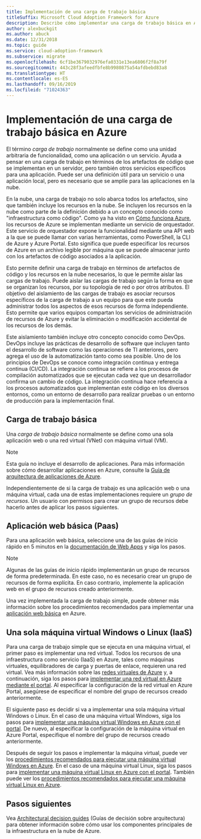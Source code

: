 ```yaml
---
title: Implementación de una carga de trabajo básica
titleSuffix: Microsoft Cloud Adoption Framework for Azure
description: Describe cómo implementar una carga de trabajo básica en Azure
author: alexbuckgit
ms.author: abuck
ms.date: 12/31/2018
ms.topic: guide
ms.service: cloud-adoption-framework
ms.subservice: migrate
ms.openlocfilehash: 6cf1be3679032976efa0331e13ea6806f2f8a79f
ms.sourcegitcommit: 443c28f3afeedfbfe8b9980875a54afdbebd83a8
ms.translationtype: HT
ms.contentlocale: es-ES
ms.lasthandoff: 09/16/2019
ms.locfileid: "71024363"
---
```

# <a name="deploy-a-basic-workload-in-azure"></a>Implementación de una carga de trabajo básica en Azure

El término *carga de trabajo* normalmente se define como una unidad arbitraria de funcionalidad, como una aplicación o un servicio. Ayuda a pensar en una carga de trabajo en términos de los artefactos de código que se implementan en un servidor, pero también otros servicios específicos para una aplicación. Puede ser una definición útil para un servicio o una aplicación local, pero es necesario que se amplíe para las aplicaciones en la nube.

En la nube, una carga de trabajo no solo abarca todos los artefactos, sino que también incluye los recursos en la nube. Se incluyen los recursos en la nube como parte de la definición debido a un concepto conocido como "infraestructura como código". Como ya ha visto en [Cómo funciona Azure](../../getting-started/what-is-azure.md), los recursos de Azure se implementan mediante un servicio de orquestador. Este servicio de orquestador expone la funcionalidad mediante una API web a la que se puede llamar con varias herramientas, como PowerShell, la CLI de Azure y Azure Portal. Esto significa que puede especificar los recursos de Azure en un archivo legible por máquina que se puede almacenar junto con los artefactos de código asociados a la aplicación.

Esto permite definir una carga de trabajo en términos de artefactos de código y los recursos en la nube necesarios, lo que le permite aislar las cargas de trabajo. Puede aislar las cargas de trabajo según la forma en que se organizan los recursos, por su topología de red o por otros atributos. El objetivo del aislamiento de las cargas de trabajo es asociar recursos específicos de la carga de trabajo a un equipo para que este pueda administrar todos los aspectos de esos recursos de forma independiente. Esto permite que varios equipos compartan los servicios de administración de recursos de Azure y evitar la eliminación o modificación accidental de los recursos de los demás.

Este aislamiento también incluye otro concepto conocido como DevOps. DevOps incluye las prácticas de desarrollo de software que incluyen tanto el desarrollo de software como las operaciones de TI anteriores, pero agrega el uso de la automatización tanto como sea posible. Uno de los principios de DevOps se conoce como integración continua y entrega continua (CI/CD). La integración continua se refiere a los procesos de compilación automatizados que se ejecutan cada vez que un desarrollador confirma un cambio de código. La integración continua hace referencia a los procesos automatizados que implementan este código en los diversos entornos, como un entorno de desarrollo para realizar pruebas o un entorno de producción para la implementación final.

## <a name="basic-workload"></a>Carga de trabajo básica

Una *carga de trabajo básica* normalmente se define como una sola aplicación web o una red virtual (VNet) con máquina virtual (VM).

> [!NOTE]
> Esta guía no incluye el desarrollo de aplicaciones. Para más información sobre cómo desarrollar aplicaciones en Azure, consulte la [Guía de arquitectura de aplicaciones de Azure](https://docs.microsoft.com/azure/architecture/guide).

Independientemente de si la carga de trabajo es una aplicación web o una máquina virtual, cada una de estas implementaciones requiere un *grupo de recursos*. Un usuario con permisos para crear un grupo de recursos debe hacerlo antes de aplicar los pasos siguientes.

## <a name="basic-web-application-paas"></a>Aplicación web básica (Paas)

Para una aplicación web básica, seleccione una de las guías de inicio rápido en 5 minutos en la [documentación de Web Apps](https://docs.microsoft.com/azure/app-service?toc=/azure/architecture/cloud-adoption-guide/toc.json) y siga los pasos.

> [!NOTE]
> Algunas de las guías de inicio rápido implementarán un grupo de recursos de forma predeterminada. En este caso, no es necesario crear un grupo de recursos de forma explícita. En caso contrario, implemente la aplicación web en el grupo de recursos creado anteriormente.

Una vez implementada la carga de trabajo simple, puede obtener más información sobre los procedimientos recomendados para implementar una [aplicación web básica](https://docs.microsoft.com/azure/architecture/reference-architectures/app-service-web-app/basic-web-app?toc=/azure/architecture/cloud-adoption-guide/toc.json) en Azure.

## <a name="single-windows-or-linux-vm-iaas"></a>Una sola máquina virtual Windows o Linux (IaaS)

Para una carga de trabajo simple que se ejecuta en una máquina virtual, el primer paso es implementar una red virtual. Todos los recursos de una infraestructura como servicio (IaaS) en Azure, tales como máquinas virtuales, equilibradores de carga y puertas de enlace, requieren una red virtual. Vea más información sobre las [redes virtuales de Azure](https://docs.microsoft.com/azure/virtual-network/virtual-networks-overview?toc=/azure/architecture/cloud-adoption-guide/toc.json) y, a continuación, siga los pasos para [implementar una red virtual en Azure mediante el portal](https://docs.microsoft.com/azure/virtual-network/quick-create-portal?toc=/azure/architecture/cloud-adoption-guide/toc.json). Al especificar la configuración de la red virtual en Azure Portal, asegúrese de especificar el nombre del grupo de recursos creado anteriormente.

El siguiente paso es decidir si va a implementar una sola máquina virtual Windows o Linux. En el caso de una máquina virtual Windows, siga los pasos para [implementar una máquina virtual Windows en Azure con el portal](https://docs.microsoft.com/azure/virtual-machines/windows/quick-create-portal?toc=/azure/architecture/cloud-adoption-guide/toc.json). De nuevo, al especificar la configuración de la máquina virtual en Azure Portal, especifique el nombre del grupo de recursos creado anteriormente.

Después de seguir los pasos e implementar la máquina virtual, puede ver los [procedimientos recomendados para ejecutar una máquina virtual Windows en Azure](https://docs.microsoft.com/azure/architecture/reference-architectures/virtual-machines-windows/single-vm?toc=/azure/architecture/cloud-adoption-guide/toc.json). En el caso de una máquina virtual Linux, siga los pasos para [implementar una máquina virtual Linux en Azure con el portal](https://docs.microsoft.com/azure/virtual-machines/linux/quick-create-portal?toc=/azure/architecture/cloud-adoption-guide/toc.json). También puede ver los [procedimientos recomendados para ejecutar una máquina virtual Linux en Azure](https://docs.microsoft.com/azure/architecture/reference-architectures/virtual-machines-linux/single-vm?toc=/azure/architecture/cloud-adoption-guide/toc.json).

## <a name="next-steps"></a>Pasos siguientes

Vea [Architectural decision guides](../../decision-guides/index.md) (Guías de decisión sobre arquitectura) para obtener información sobre cómo usar los componentes principales de la infraestructura en la nube de Azure.
